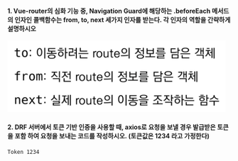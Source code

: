#### 1. Vue-router의 심화 기능 중, Navigation Guard에 해당하는 .beforeEach 메서드의 인자인 콜백함수는 from, to, next 세가지 인자를 받는다. 각 인자의 역할을 간략하게 설명하시오

![image-20220519172640056](homework.assets/image-20220519172640056.png)

#### 2. DRF 서버에서 토큰 기반 인증을 사용할 때, axios로 요청을 보낼 경우 발급받은 토큰을 포함 하여 요청을 보내는 코드를 작성하시오. (토큰값은 1234 라고 가정한다)

```
Token 1234
```

